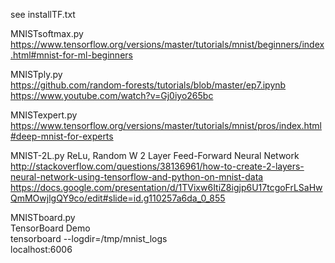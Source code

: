 see installTF.txt   

MNISTsoftmax.py        
https://www.tensorflow.org/versions/master/tutorials/mnist/beginners/index.html#mnist-for-ml-beginners

MNISTply.py     
https://github.com/random-forests/tutorials/blob/master/ep7.ipynb   
https://www.youtube.com/watch?v=Gj0iyo265bc 

MNISTexpert.py  
https://www.tensorflow.org/versions/master/tutorials/mnist/pros/index.html#deep-mnist-for-experts

MNIST-2L.py    ReLu, Random W 
2 Layer Feed-Forward Neural Network     
http://stackoverflow.com/questions/38136961/how-to-create-2-layers-neural-network-using-tensorflow-and-python-on-mnist-data
https://docs.google.com/presentation/d/1TVixw6ItiZ8igjp6U17tcgoFrLSaHwQmMOwjlgQY9co/edit#slide=id.g110257a6da_0_855

MNISTboard.py   
TensorBoard Demo    
tensorboard --logdir=/tmp/mnist_logs    
localhost:6006  